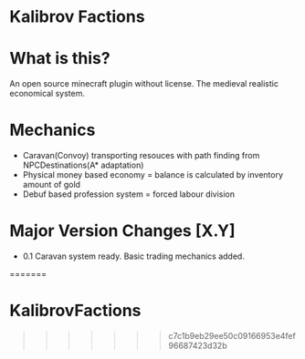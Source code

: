 # Kalibrov Factions

# What is this?
An open source minecraft plugin without license. The medieval realistic economical system.

# Mechanics
- Caravan(Convoy) transporting resouces with path finding from NPCDestinations(A* adaptation)
- Physical money based economy = balance is calculated by inventory amount of gold
- Debuf based profession system = forced labour division

# Major Version Changes [X.Y]
- 0.1 Caravan system ready. Basic trading mechanics added.


=======
# KalibrovFactions
>>>>>>> c7c1b9eb29ee50c09166953e4fef96687423d32b

